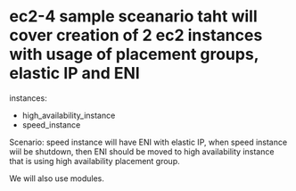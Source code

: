 # ec2-4 sample sceanario taht will cover creation of 2 ec2 instances with usage of placement groups, elastic IP and ENI

instances: 
* high_availability_instance
* speed_instance

Scenario:
speed instance will have ENI with elastic IP, when speed instance wiil be shutdown, then ENI should be moved to high availability instance that is using high availability placement group. 

We will also use modules. 
